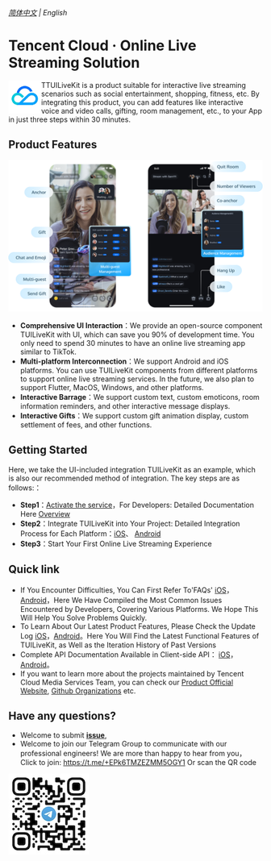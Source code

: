 _[简体中文](README-zh_CN.md) | English_

# Tencent Cloud · Online Live Streaming Solution


<img src="Preview/logo.png" align="left" width=65 height=65>TTUILiveKit is a product suitable for interactive live streaming scenarios such as social entertainment, shopping, fitness, etc. By integrating this product, you can add features like interactive voice and video calls, gifting, room management, etc., to your App in just three steps within 30 minutes.

## Product Features

<p align="center">
  <img src="Preview/tuilivekit-zh.png"/>
</p>

- **Comprehensive UI Interaction**：We provide an open-source component TUILiveKit with UI, which can save you 90% of development time. You only need to spend 30 minutes to have an online live streaming app similar to TikTok.
- **Multi-platform Interconnection**：We support Android and iOS platforms. You can use TUILiveKit components from different platforms to support online live streaming services. In the future, we also plan to support Flutter, MacOS, Windows, and other platforms.
- **Interactive Barrage**：We support custom text, custom emoticons, room information reminders, and other interactive message displays.
- **Interactive Gifts**：We support custom gift animation display, custom settlement of fees, and other functions.



## Getting Started

Here, we take the UI-included integration TUILiveKit as an example, which is also our recommended method of integration. The key steps are as follows:：

- **Step1**：[Activate the service](https://www.tencentcloud.com/document/product/647/60033)，For Developers: Detailed Documentation Here [Overview](https://www.tencentcloud.com/document/product/647/60034) 
- **Step2**：Integrate TUILiveKit into Your Project: Detailed Integration Process for Each Platform：[iOS](https://www.tencentcloud.com/document/product/647/60036)、 [Android ](https://www.tencentcloud.com/document/product/647/60037)
- **Step3**：Start Your First Online Live Streaming Experience



## Quick link

- If You Encounter Difficulties, You Can First Refer To'FAQs' [iOS](https://www.tencentcloud.com/document/product/647/60048)，[Android](https://www.tencentcloud.com/document/product/647/60043)，Here We Have Compiled the Most Common Issues Encountered by Developers, Covering Various Platforms. We Hope This Will Help You Solve Problems Quickly.
- To Learn About Our Latest Product Features, Please Check the Update Log [iOS](https://www.tencentcloud.com/document/product/647/60047)，[Android](https://www.tencentcloud.com/document/product/647/60042)。Here You Will Find the Latest Functional Features of TUILiveKit, as Well as the Iteration History of Past Versions
- Complete API Documentation Available in Client-side API： [iOS](https://www.tencentcloud.com/document/product/647/60046)，[Android](https://www.tencentcloud.com/document/product/647/60041)。
- If you want to learn more about the projects maintained by Tencent Cloud  Media Services Team, you can check our [Product Official Website](https://trtc.io/), [Github Organizations](https://github.com/LiteAVSDK) etc.


## Have any questions?
- Welcome to submit [**issue**](https://github.com/tencentyun/TUILiveRoom/issues),  
- Welcome to join our Telegram Group to communicate with our professional engineers! We are more than happy to hear from you，Click to join: https://t.me/+EPk6TMZEZMM5OGY1
Or scan the QR code 
<img src="Preview/telegram-code.jpg"/>
